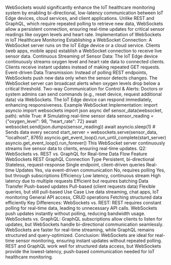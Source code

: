 
WebSockets would significantly enhance the IoT healthcare monitoring system by enabling bi-directional, low-latency communication between IoT Edge devices, cloud services, and client applications. Unlike REST and GraphQL, which require repeated polling to retrieve new data, WebSockets allow a persistent connection, ensuring real-time updates for critical sensor readings like oxygen levels and heart rate.
Implementation of WebSockets in IoT Healthcare Monitoring
Establishing a WebSocket Connection:
A WebSocket server runs on the IoT Edge device or a cloud service.
Clients (web apps, mobile apps) establish a WebSocket connection to receive live sensor data.
Continuous Streaming of Sensor Data:
The IoT Edge device continuously streams oxygen level and heart rate data to connected clients.
Clients receive instant updates instead of making repeated GET requests.
Event-driven Data Transmission:
Instead of polling REST endpoints, WebSockets push new data only when the sensor detects changes.
The WebSocket server can broadcast alerts when oxygen levels drop below a critical threshold.
Two-way Communication for Control & Alerts:
Doctors or system admins can send commands (e.g., reset device, request additional data) via WebSockets.
The IoT Edge device can respond immediately, enhancing responsiveness.
Example WebSocket Implementation:
import asyncio
import websockets
import json
async def sensor_data(websocket, path):
    while True:
        # Simulating real-time sensor data
        sensor_reading = {"oxygen_level": 98, "heart_rate": 72}
        await websocket.send(json.dumps(sensor_reading))
        await asyncio.sleep(1)  # Sends data every second
start_server = websockets.serve(sensor_data, "localhost", 8765)
asyncio.get_event_loop().run_until_complete(start_server)
asyncio.get_event_loop().run_forever()
This WebSocket server continuously streams live sensor data to clients, ensuring real-time updates.
Q2: WebSockets vs. REST vs. GraphQL for Real-time Data Flow
Feature	WebSockets	REST	GraphQL
Connection Type	Persistent, bi-directional	Stateless, request-response	Single endpoint, client-driven queries
Real-time Updates	Yes, via event-driven communication	No, requires polling	Yes, but through subscriptions
Efficiency	Low latency, continuous stream	High latency due to multiple requests	Efficient but requires batching
Data Transfer	Push-based updates	Pull-based (client requests data)	Flexible queries, but still pull-based
Use Case	Live data streaming, chat apps, IoT monitoring	General API access, CRUD operations	Fetching structured data efficiently
Key Differences:
WebSockets vs. REST:
REST requires constant polling for real-time data, leading to unnecessary API calls.
WebSockets push updates instantly without polling, reducing bandwidth usage.
WebSockets vs. GraphQL:
GraphQL subscriptions allow clients to listen for updates, but WebSockets handle bi-directional communication seamlessly.
WebSockets are faster for real-time streaming, while GraphQL remains structured and query-optimized.
Conclusion:
WebSockets are ideal for real-time sensor monitoring, ensuring instant updates without repeated polling. REST and GraphQL work well for structured data access, but WebSockets provide the lowest-latency, push-based communication needed for IoT healthcare monitoring.
